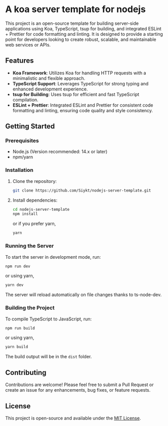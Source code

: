 # A koa server template for nodejs

This project is an open-source template for building server-side applications using Koa, TypeScript, tsup for building, and integrated ESLint + Prettier for code formatting and linting. It is designed to provide a starting point for developers looking to create robust, scalable, and maintainable web services or APIs.

## Features

- **Koa Framework**: Utilizes Koa for handling HTTP requests with a minimalistic and flexible approach.
- **TypeScript Support**: Leverages TypeScript for strong typing and enhanced development experience.
- **tsup for Building**: Uses tsup for efficient and fast TypeScript compilation.
- **ESLint + Prettier**: Integrated ESLint and Prettier for consistent code formatting and linting, ensuring code quality and style consistency.

## Getting Started

### Prerequisites

- Node.js (Version recommended: 14.x or later)
- npm/yarn

### Installation

1. Clone the repository:

   ```bash
   git clone https://github.com/Siykt/nodejs-server-template.git
   ```

2. Install dependencies:

   ```bash
   cd nodejs-server-template
   npm install
   ```

   or if you prefer yarn,

   ```bash
   yarn
   ```

### Running the Server

To start the server in development mode, run:

```bash
npm run dev
```

or using yarn,

```bash
yarn dev
```

The server will reload automatically on file changes thanks to ts-node-dev.

### Building the Project

To compile TypeScript to JavaScript, run:

```bash
npm run build
```

or using yarn,

```bash
yarn build
```

The build output will be in the `dist` folder.

## Contributing

Contributions are welcome! Please feel free to submit a Pull Request or create an issue for any enhancements, bug fixes, or feature requests.

## License

This project is open-source and available under the [MIT License](LICENSE).
